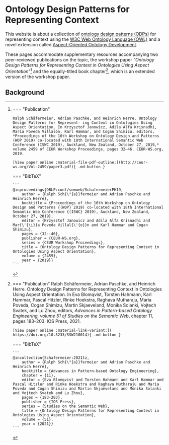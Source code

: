 # Ontology Design Patterns for Representing Context

This website is about a collection of [ontology design patterns (ODPs)](http://ontologydesignpatterns.org/) for representing context using the [W3C Web Ontology Language (OWL)](https://www.w3.org/TR/owl2-overview/) and a novel extension called [Aspect-Oriented Ontology Development](https://aspectowl.xyz).

These pages accommodate supplementary resources accompanying two peer-reviewed publications on the topic, the workshop paper *"Ontology Design Patterns for Representing Context in Ontologies Using Aspect Orientation"*[^1] and the equally-titled book chapter[^2], which is an extended version of the workshop paper.

[^1]:
    === "Publication"

        Ralph Schäfermeier, Adrian Paschke, and Heinrich Herre. Ontology Design Patterns for Represent- ing Context in Ontologies Using Aspect Orientation. In Krzysztof Janowicz, Adila Alfa Krisnadhi, María Poveda Villalón, Karl Hammar, and Cogan Shimizu, editors, *Proceedings of the 10th Workshop on Ontology Design and Patterns (WOP 2019) co-located with 18th International Semantic Web Conference (ISWC 2019), Auckland, New Zealand, October 27, 2019,* volume 2459 of CEUR Workshop Proceedings, pages 32–46. CEUR-WS.org, 2019.

        [View paper online :material-file-pdf-outline:](http://ceur-ws.org/Vol-2459/paper3.pdf){ .md-button }

    === "BibTeX"

        ``` 
        @inproceedings{DBLP:conf/semweb/SchafermeierPH19,
            author = {Ralph Sch{\"{a}}fermeier and Adrian Paschke and Heinrich Herre},
            booktitle = {Proceedings of the 10th Workshop on Ontology Design and Patterns {(WOP} 2019) co-located with 18th International Semantic Web Conference {(ISWC} 2019), Auckland, New Zealand, October 27, 2019},
            editor = {Krzysztof Janowicz and Adila Alfa Krisnadhi and Mar{\'{\i}}a Poveda Villal{\'{o}}n and Karl Hammar and Cogan Shimizu},
            pages = {32--46},
            publisher = {CEUR-WS.org},
            series = {CEUR Workshop Proceedings},
            title = {Ontology Design Patterns for Representing Context in Ontologies Using Aspect Orientation},
            volume = {2459},
            year = {2019}}
        ```
[^2]:
    === "Publication"
        Ralph Schäfermeier, Adrian Paschke, and Heinrich Herre. Ontology Design Patterns for Representing Context in Ontologies Using Aspect Orientation. In Eva Blomqvist, Torsten Hahmann, Karl Hammar, Pascal Hitzler, Rinke Hoekstra, Raghava Mutharaju, Maria Poveda, Cogan Shimizu, Martin Skjaeveland, Monika Solanki, Vojtech Svatek, and Lu Zhou, editors, *Advances in Pattern-based Ontology Engineering, volume 51 of Studies on the Semantic Web*, chapter 11, pages 183–203. IOS Press, 2021.

        [View paper online :material-link-variant:]( https://doi.org/10.3233/SSW210014){ .md-button }

    === "BibTeX"

        ```
        @incollection{Schafermeier:2021tz,
            author = {Ralph Sch{\"{a}}fermeier and Adrian Paschke and Heinrich Herre},
            booktitle = {Advances in Pattern-based Ontology Engineering},
            chapter = {11},
            editor = {Eva Blomqvist and Torsten Hahmann and Karl Hammar and Pascal Hitzler and Rinke Hoekstra and Raghava Mutharaju and Maria Poveda and Cogan Shimizu and Martin Skjaeveland and Monika Solanki and Vojtech Svatek and Lu Zhou},
            pages = {183-203},
            publisher = {IOS Press},
            series = {Studies on the Semantic Web},
            title = {Ontology Design Patterns for Representing Context in Ontologies Using Aspect Orientation},
            volume = {51},
            year = {2021}}
        ```

## Background
